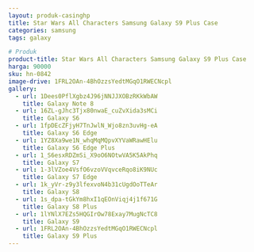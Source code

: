 ```yaml
---
layout: produk-casinghp
title: Star Wars All Characters Samsung Galaxy S9 Plus Case
categories: samsung
tags: galaxy

# Produk
product-title: Star Wars All Characters Samsung Galaxy S9 Plus Case
harga: 90000
sku: hn-0842
image-drive: 1FRL2OAn-4BhOzzsYedtMGqO1RWECNcpl
gallery:
  - url: 1Dees0PflXgbz4J96jNNJJXOBzRKkWbAW
    title: Galaxy Note 8
  - url: 16ZL-gJhc3Tjx80nwaE_cuZvXida3sMCi
    title: Galaxy S6
  - url: 1fpDEcZFjyH7TnJwlN_Wjo8zn3uvHg-eA
    title: Galaxy S6 Edge
  - url: 1YZ8Xa9we1N_whqMqMQpvXYVaWRawHElu
    title: Galaxy S6 Edge Plus
  - url: 1_S6esxRDZmSi_X9oO6NOtwVA5K5AkPhq
    title: Galaxy S7
  - url: 1-3lVZoe4VsfO6vzoVVqvceRqo8iK9NUc
    title: Galaxy S7 Edge
  - url: 1k_yVr-z9y3lfexvoN4b31cUgdOoTTeAr
    title: Galaxy S8
  - url: 1s_dpa-tGkYm8hxI1qEOnViqj4j1f671G
    title: Galaxy S8 Plus
  - url: 1lYNlX7EZs5HQGIrOw78Exay7MugNcTC8
    title: Galaxy S9
  - url: 1FRL2OAn-4BhOzzsYedtMGqO1RWECNcpl
    title: Galaxy S9 Plus
---
```

